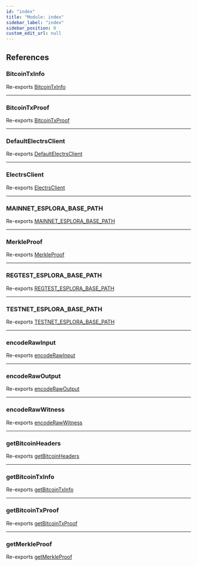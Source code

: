 ```yaml
---
id: "index"
title: "Module: index"
sidebar_label: "index"
sidebar_position: 0
custom_edit_url: null
---
```


## References

### BitcoinTxInfo

Re-exports [BitcoinTxInfo](../interfaces/relay.BitcoinTxInfo.md)

___

### BitcoinTxProof

Re-exports [BitcoinTxProof](../interfaces/relay.BitcoinTxProof.md)

___

### DefaultElectrsClient

Re-exports [DefaultElectrsClient](../classes/electrs.DefaultElectrsClient.md)

___

### ElectrsClient

Re-exports [ElectrsClient](../interfaces/electrs.ElectrsClient.md)

___

### MAINNET\_ESPLORA\_BASE\_PATH

Re-exports [MAINNET_ESPLORA_BASE_PATH](electrs.md#mainnet_esplora_base_path)

___

### MerkleProof

Re-exports [MerkleProof](../interfaces/electrs.MerkleProof.md)

___

### REGTEST\_ESPLORA\_BASE\_PATH

Re-exports [REGTEST_ESPLORA_BASE_PATH](electrs.md#regtest_esplora_base_path)

___

### TESTNET\_ESPLORA\_BASE\_PATH

Re-exports [TESTNET_ESPLORA_BASE_PATH](electrs.md#testnet_esplora_base_path)

___

### encodeRawInput

Re-exports [encodeRawInput](utils.md#encoderawinput)

___

### encodeRawOutput

Re-exports [encodeRawOutput](utils.md#encoderawoutput)

___

### encodeRawWitness

Re-exports [encodeRawWitness](utils.md#encoderawwitness)

___

### getBitcoinHeaders

Re-exports [getBitcoinHeaders](relay.md#getbitcoinheaders)

___

### getBitcoinTxInfo

Re-exports [getBitcoinTxInfo](relay.md#getbitcointxinfo)

___

### getBitcoinTxProof

Re-exports [getBitcoinTxProof](relay.md#getbitcointxproof)

___

### getMerkleProof

Re-exports [getMerkleProof](utils.md#getmerkleproof)
